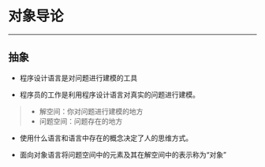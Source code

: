 # 对象导论

---

## 抽象

* 程序设计语言是对问题进行建模的工具

* 程序员的工作是利用程序设计语言对真实的问题进行建模。
>* 解空间：你对问题进行建模的地方
>* 问题空间：问题存在的地方 

* 使用什么语言和语言中存在的概念决定了人的思维方式。

* 面向对象语言将问题空间中的元素及其在解空间中的表示称为“对象”